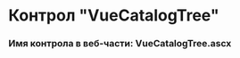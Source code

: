 ﻿---
description: 2.4.9.2
---
# Контрол "VueCatalogTree"
### Имя контрола в веб-части: VueCatalogTree.ascx

